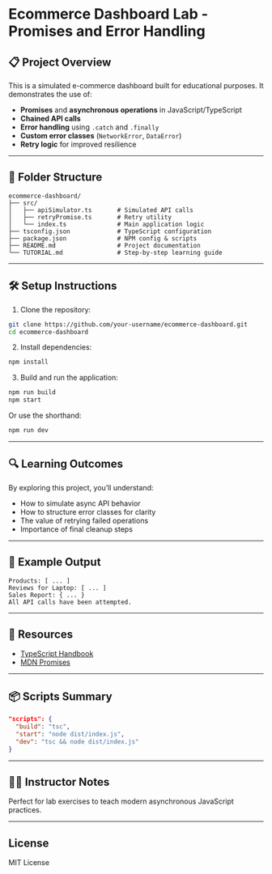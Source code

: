 # Ecommerce Dashboard Lab - Promises and Error Handling

## 📋 Project Overview

This is a simulated e-commerce dashboard built for educational purposes. It demonstrates the use of:

* **Promises** and **asynchronous operations** in JavaScript/TypeScript
* **Chained API calls**
* **Error handling** using `.catch` and `.finally`
* **Custom error classes** (`NetworkError`, `DataError`)
* **Retry logic** for improved resilience

---

## 📁 Folder Structure

```
ecommerce-dashboard/
├── src/
│   ├── apiSimulator.ts       # Simulated API calls
│   ├── retryPromise.ts       # Retry utility
│   └── index.ts              # Main application logic
├── tsconfig.json             # TypeScript configuration
├── package.json              # NPM config & scripts
├── README.md                 # Project documentation
└── TUTORIAL.md               # Step-by-step learning guide
```

---

## 🛠 Setup Instructions

1. Clone the repository:

```bash
git clone https://github.com/your-username/ecommerce-dashboard.git
cd ecommerce-dashboard
```

2. Install dependencies:

```bash
npm install
```

3. Build and run the application:

```bash
npm run build
npm start
```

Or use the shorthand:

```bash
npm run dev
```

---

## 🔍 Learning Outcomes

By exploring this project, you’ll understand:

* How to simulate async API behavior
* How to structure error classes for clarity
* The value of retrying failed operations
* Importance of final cleanup steps

---

## 🧪 Example Output

```
Products: [ ... ]
Reviews for Laptop: [ ... ]
Sales Report: { ... }
All API calls have been attempted.
```

---

## 🔗 Resources

* [TypeScript Handbook](https://www.typescriptlang.org/docs/handbook/intro.html)
* [MDN Promises](https://developer.mozilla.org/en-US/docs/Web/JavaScript/Reference/Global_Objects/Promise)

---

## 📦 Scripts Summary

```json
"scripts": {
  "build": "tsc",
  "start": "node dist/index.js",
  "dev": "tsc && node dist/index.js"
}
```

---

## 👨‍🏫 Instructor Notes

Perfect for lab exercises to teach modern asynchronous JavaScript practices.

---

## License

MIT License
